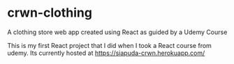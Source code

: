 # crwn-clothing
A clothing store web app created using React as guided by a Udemy Course

This is my first React project that I did when I took a React course from udemy. Its currently hosted at https://siapuda-crwn.herokuapp.com/
